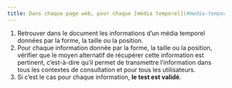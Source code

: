```yaml
---
title: Dans chaque page web, pour chaque [média temporel](#media-temporel-type-son-video-et-synchronise), l’information ne doit pas être donnée uniquement [par la forme, taille ou position](#indication-donnee-par-la-forme-la-taille-ou-la-position). Cette règle est-elle implémentée de façon pertinente ?
---
```


1. Retrouver dans le document les informations d’un média temporel données par la forme, la taille ou la position.
2. Pour chaque information donnée par la forme, la taille ou la position, vérifier que le moyen alternatif de récupérer cette information est pertinent, c’est-à-dire qu’il permet de transmettre l’information dans tous les contextes de consultation et pour tous les utilisateurs.
3. Si c’est le cas pour chaque information, **le test est validé**.
